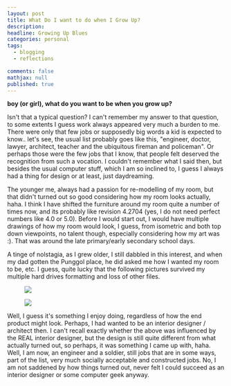 ```yaml
---
layout: post
title: What Do I want to do when I Grow Up?
description: 
headline: Growing Up Blues
categories: personal
tags:
  - blogging
  - reflections

comments: false
mathjax: null
published: true
---
```


**boy (or girl), what do you want to be when you grow up?**

Isn't that a typical question? I can't remember my answer to that question, to some extents I guess work always appeared very much a burden to me. There were only that few jobs or supposedly big words a kid is expected to know.. let's see, the usual list probably goes like this, "engineer, doctor, lawyer, architect, teacher and the ubiquitous fireman and policeman". Or perhaps those were the few jobs that I know, that people felt deserved the recognition from such a vocation. I couldn't remember what I said then, but besides the usual computer stuff, which I am so inclined to, I guess I always had a thing for design or at least, just daydreaming.

The younger me, always had a passion for re-modelling of my room, but that didn't turned out so good considering how my room looks actually, haha. I think I have shifted the furniture around my room quite a number of times now, and its probably like revision 4.2704 (yes, I do not need perfect numbers like 4.0 or 5.0). Before I would start out, I would have multiple drawings of how my room would look, I guess, from isometric and both top down viewpoints, no talent though, especially considering how my art was :). That was around the late primary/early secondary school days.

A tinge of nolstagia, as I grew older, I still dabbled in this interest, and when my dad gotten the Punggol place, he did asked me how I wanted my room to be, etc. I guess, quite lucky that the following pictures survived my multiple hard drives formatting and loss of other files.

<figure>
<a href="http://1.bp.blogspot.com/_m5e8Pqc8k3c/Rh2GqXtU_lI/AAAAAAAABBI/yNY5E3WcW08/s1600-h/floorplan.jpg"><img src="http://1.bp.blogspot.com/_m5e8Pqc8k3c/Rh2GqXtU_lI/AAAAAAAABBI/yNY5E3WcW08/s800/floorplan.jpg"></a>
</figure>
<figure>
<a href="http://2.bp.blogspot.com/_m5e8Pqc8k3c/Rh2G0ntU_mI/AAAAAAAABBQ/3E8sbut6grs/s1600-h/floorplan+2.jpg"><img src="http://2.bp.blogspot.com/_m5e8Pqc8k3c/Rh2G0ntU_mI/AAAAAAAABBQ/3E8sbut6grs/s400/floorplan+2.jpg"></a></figure>

Well, I guess it's something I enjoy doing, regardless of how the end product might look. Perhaps, I had wanted to be an interior designer / architect then. I can't recall exactly whether the above was influenced by the REAL interior designer, but the design is still quite different from what actually turned out, so perhaps, it was something I came up with, haha. Well, I am now, an engineer and a soldier, still jobs that are in some ways, part of the list, very much socially acceptable and constructed jobs. No, I am not saddened by how things turned out, never felt I could succeed as an interior designer or some computer geek anyway.
